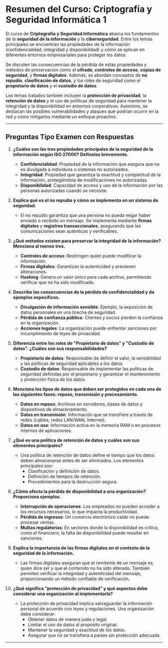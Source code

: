 # Resumen del Curso: Criptografía y Seguridad Informática 1

El curso de **Criptografía y Seguridad Informática** abarca los fundamentos de la **seguridad de la información** y la **ciberseguridad**. Entre los temas principales se encuentran las propiedades de la información (confidencialidad, integridad y disponibilidad) y cómo se aplican en diferentes entornos empresariales para proteger los datos.

Se discuten las consecuencias de la pérdida de estas propiedades y métodos de preservación como el **cifrado**, **controles de acceso**, **copias de seguridad**, y **firmas digitales**. Además, se abordan conceptos de **no repudio**, **clasificación de datos**, y los roles de seguridad como el **propietario de datos** y el **custodio de datos**.

Los temas tratados también incluyen la **protección de privacidad**, la **retención de datos** y el uso de políticas de seguridad para mantener la integridad y la disponibilidad en entornos corporativos. Asimismo, se destacan las posibles vulnerabilidades y ataques que podrían ocurrir en la red y cómo mitigarlos mediante un enfoque proactivo.

---

## Preguntas Tipo Examen con Respuestas

1. **¿Cuáles son las tres propiedades principales de la seguridad de la información según ISO 27000? Defínelas brevemente.**

   - **Confidencialidad**: Propiedad de la información que asegura que no es divulgada a individuos o sistemas no autorizados.
   - **Integridad**: Propiedad que garantiza la exactitud y completitud de la información, protegiéndola de modificaciones no autorizadas.
   - **Disponibilidad**: Capacidad de acceso y uso de la información por las personas autorizadas cuando se necesite.

2. **Explica qué es el no repudio y cómo se implementa en un sistema de seguridad.**

   - El no repudio garantiza que una persona no pueda negar haber enviado o recibido un mensaje. Se implementa mediante **firmas digitales** y **registros transaccionales**, asegurando que las comunicaciones sean auténticas y verificables.

3. **¿Qué métodos existen para preservar la integridad de la información? Menciona al menos tres.**

   - **Controles de acceso**: Restringen quién puede modificar la información.
   - **Firmas digitales**: Garantizan la autenticidad y previenen alteraciones.
   - **Hashing**: Genera un valor único para cada archivo, permitiendo verificar que no ha sido modificado.

4. **Describe las consecuencias de la pérdida de confidencialidad y da ejemplos específicos.**

   - **Divulgación de información sensible**: Ejemplo, la exposición de datos personales en una brecha de seguridad.
   - **Pérdida de confianza pública**: Clientes y socios pierden la confianza en la organización.
   - **Acciones legales**: La organización puede enfrentar sanciones por incumplimiento de leyes de privacidad.

5. **Diferencia entre los roles de "Propietario de datos" y "Custodio de datos". ¿Cuáles son sus responsabilidades?**

   - **Propietario de datos**: Responsable de definir el valor, la sensibilidad y las políticas de seguridad aplicables a los datos.
   - **Custodio de datos**: Responsable de implementar las políticas de seguridad definidas por el propietario y garantizar el mantenimiento y protección física de los datos.

6. **Menciona los tipos de datos que deben ser protegidos en cada una de las siguientes fases: reposo, transmisión y procesamiento.**

   - **Datos en reposo**: Archivos en servidores, bases de datos y dispositivos de almacenamiento.
   - **Datos en transmisión**: Información que se transfiere a través de redes (cables, redes LAN/WAN, Internet).
   - **Datos en uso**: Información activa en la memoria RAM o en procesos internos de aplicaciones.

7. **¿Qué es una política de retención de datos y cuáles son sus elementos principales?**

   - Una política de retención de datos define el tiempo que los datos deben almacenarse antes de ser eliminados. Los elementos principales son:
     - Clasificación y definición de datos.
     - Definición de tiempos de retención.
     - Procedimientos para la destrucción segura.

8. **¿Cómo afecta la pérdida de disponibilidad a una organización? Proporciona ejemplos.**

   - **Interrupción de operaciones**: Los empleados no pueden acceder a los recursos necesarios, lo que impacta la productividad.
   - **Pérdida de ingresos**: Un comercio electrónico caído no puede procesar ventas.
   - **Multas regulatorias**: En sectores donde la disponibilidad es crítica, como el financiero, la falta de disponibilidad puede resultar en sanciones.

9. **Explica la importancia de las firmas digitales en el contexto de la seguridad de la información.**

   - Las firmas digitales aseguran que el remitente de un mensaje es quien dice ser y que el contenido no ha sido alterado. También permiten verificar la integridad y autenticidad del mensaje, proporcionando un método confiable de verificación.

10. **¿Qué significa “protección de privacidad” y qué aspectos debe considerar una organización al implementarla?**

    - La protección de privacidad implica salvaguardar la información personal de acuerdo con leyes y regulaciones. Una organización debe considerar:
      - Obtener datos de manera justa y legal.
      - Limitar el uso de datos al propósito original.
      - Mantener la seguridad y exactitud de los datos.
      - Asegurar que no se transfiera a países sin protección adecuada.

---

